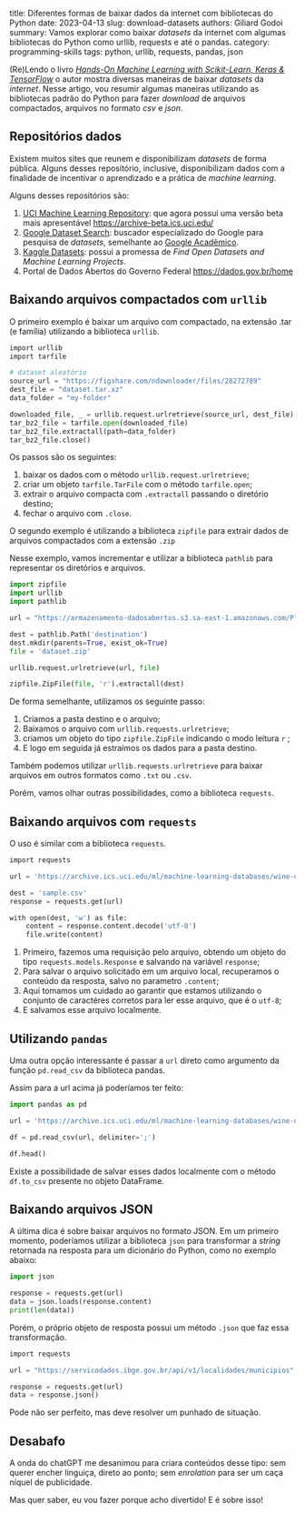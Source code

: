 title: Diferentes formas de baixar dados da internet com bibliotecas do Python
date: 2023-04-13
slug: download-datasets
authors: Giliard Godoi
summary: Vamos explorar como baixar *datasets* da internet com algumas bibliotecas do Python como urllib, requests e até o pandas.
category: programming-skills
tags: python, urllib, requests, pandas, json


(Re)Lendo o livro [*Hands-On Machine Learning with Scikit-Learn, Keras & TensorFlow*](https://www.amazon.com.br/Hands-Machine-Learning-Scikit-Learn-TensorFlow/dp/1492032646) o autor mostra diversas maneiras de baixar *datasets* da *internet*. Nesse artigo, vou resumir algumas maneiras utilizando as bibliotecas padrão do Python para fazer *download* de arquivos compactados, arquivos no formato *csv* e *json*.


## Repositórios dados

Existem muitos sites que reunem e disponibilizam *datasets* de forma pública. Alguns desses repositório, inclusive, disponibilizam dados com a finalidade de incentivar o aprendizado e a prática de *machine learning*.

Alguns desses repositórios são:

1. [UCI Machine Learning Repository](https://archive.ics.uci.edu/ml/index.php): que agora possui uma versão beta mais apresentável <https://archive-beta.ics.uci.edu/>
2. [Google Dataset Search](https://datasetsearch.research.google.com/): buscador especializado do Google para pesquisa de *datasets*, semelhante ao [Google Acadêmico](https://scholar.google.com/).
3. [Kaggle Datasets](https://www.kaggle.com/datasets): possui a promessa de *Find Open Datasets and Machine Learning Projects*.
4. Portal de Dados Abertos do Governo Federal <https://dados.gov.br/home>



## Baixando arquivos compactados com `urllib`

O primeiro exemplo é baixar um arquivo com compactado, na extensão .tar (e família) utilizando a biblioteca `urllib`.
```python
import urllib
import tarfile

# dataset aleatório
source_url = "https://figshare.com/ndownloader/files/28272789"
dest_file = "dataset.tar.xz"
data_folder = "my-folder"

downloaded_file, _ = urllib.request.urlretrieve(source_url, dest_file)
tar_bz2_file = tarfile.open(downloaded_file)
tar_bz2_file.extractall(path=data_folder)
tar_bz2_file.close()
```
Os passos são os seguintes:

1. baixar os dados com o método `urllib.request.urlretrieve`;
2. criar um objeto `tarfile.TarFile` com o método `tarfile.open`;
3. extrair o arquivo compacta com `.extractall` passando o diretório destino;
4. fechar o arquivo com `.close`.

O segundo exemplo é utilizando a biblioteca `zipfile` para extrair dados de arquivos compactados com a extensão `.zip`

Nesse exemplo, vamos incrementar e utilizar a biblioteca `pathlib` para representar os diretórios e arquivos.
```python
import zipfile
import urllib
import pathlib

url = "https://armazenamento-dadosabertos.s3.sa-east-1.amazonaws.com/Plano+2016_2018_Grupos+de+dados/INSS+-+Benef%C3%ADcios+Concedidos/beneficios-concedidos-06-2021.zip"

dest = pathlib.Path('destination')
dest.mkdir(parents=True, exist_ok=True)
file = 'dataset.zip'

urllib.request.urlretrieve(url, file)

zipfile.ZipFile(file, 'r').extractall(dest)
```
De forma semelhante, utilizamos os seguinte passo:

1. Criamos a pasta destino e o arquivo;
2. Baixamos o arquivo com `urllib.requests.urlretrieve`;
3. criamos um objeto do tipo `zipfile.ZipFile` indicando o modo leitura `r` ;
4. E logo em seguida já estraímos os dados para a pasta destino.

Também podemos utilizar `urllib.requests.urlretrieve` para baixar arquivos em outros formatos como `.txt` ou `.csv`.

Porém, vamos olhar outras possibilidades, como a biblioteca `requests`.

## Baixando arquivos com `requests`

O uso é similar com a biblioteca `requests`.
```python
import requests

url = 'https://archive.ics.uci.edu/ml/machine-learning-databases/wine-quality/winequality-white.csv'

dest = 'sample.csv'
response = requests.get(url)

with open(dest, 'w') as file:
    content = response.content.decode('utf-8')
    file.write(content)
```
1. Primeiro, fazemos uma requisição pelo arquivo, obtendo um objeto do tipo `requests.models.Response` e salvando na variável `response`;
2. Para salvar o arquivo solicitado em um arquivo local, recuperamos o conteúdo da resposta, salvo no parametro `.content`;
3. Aqui tomamos um cuidado ao garantir que estamos utilizando o conjunto de caractéres corretos para ler esse arquivo, que é o `utf-8`;
4. E salvamos esse arquivo localmente.

## Utilizando `pandas`

Uma outra opção interessante é passar a `url` direto como argumento da função `pd.read_csv` da biblioteca pandas.

Assim para a url acima já poderíamos ter feito:
```python
import pandas as pd

url = 'https://archive.ics.uci.edu/ml/machine-learning-databases/wine-quality/winequality-white.csv'

df = pd.read_csv(url, delimiter=';')

df.head()
```
Existe a possibilidade de salvar esses dados localmente com o método `df.to_csv` presente no objeto DataFrame.

## Baixando arquivos JSON

A última dica é sobre baixar arquivos no formato JSON. Em um primeiro momento, poderíamos utilizar a biblioteca `json` para transformar a *string* retornada na resposta para um dicionário do Python, como no exemplo abaixo:

```python
import json

response = requests.get(url)
data = json.loads(response.content)
print(len(data))
```

Porém, o próprio objeto de resposta possui um método `.json` que faz essa transformação.

```python
import requests

url = "https://servicodados.ibge.gov.br/api/v1/localidades/municipios"

response = requests.get(url)
data = response.json()
```

Pode não ser perfeito, mas deve resolver um punhado de situação.

## Desabafo

A onda do chatGPT me desanimou para criara conteúdos desse tipo: sem querer encher linguiça, direto ao ponto; sem *enrolation* para ser um caça níquel de publicidade.

Mas quer saber, eu vou fazer porque acho divertido! E é sobre isso!

